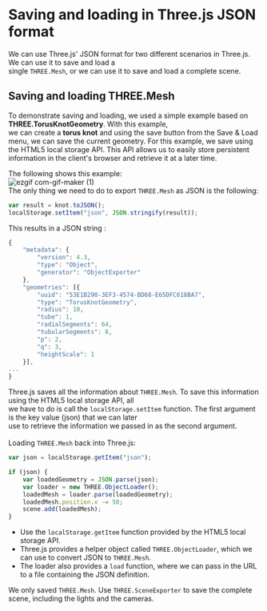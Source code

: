 # Saving and loading in Three.js JSON format
We can use Three.js' JSON format for two different scenarios in Three.js. We can use it to save and load a <br>
single `THREE.Mesh`, or we can use it to save and load a complete scene.

## Saving and loading THREE.Mesh
To demonstrate saving and loading, we used a simple example based on **THREE.TorusKnotGeometry**. With this example, <br>
we can create a **torus knot** and using the save button from the Save & Load menu, we can save the current geometry. For this example, we save using the HTML5 local storage API. This API allows us to easily store persistent information in the client's browser and retrieve it at a later time. <br>

The following shows this example: <br>
![ezgif com-gif-maker (1)](https://user-images.githubusercontent.com/75240358/139702862-f9d5ebca-a397-41c4-a523-70959b275fac.gif)  
The only thing we need to do to export `THREE.Mesh` as JSON is the following: 
```js
var result = knot.toJSON();
localStorage.setItem("json", JSON.stringify(result));
```
This results in a JSON string :
```js
{
    "metadata": {   
        "version": 4.3,
        "type": "Object",
        "generator": "ObjectExporter"
    },  
    "geometries": [{
        "uuid": "53E1B290-3EF3-4574-BD68-E65DFC618BA7",
        "type": "TorusKnotGeometry",
        "radius": 10,
        "tube": 1,
        "radialSegments": 64,
        "tubularSegments": 8,
        "p": 2,
        "q": 3,
        "heightScale": 1
    }],
...
}
```
Three.js saves all the information about `THREE.Mesh`. To save this information using the HTML5 local storage API, all <br>
we have to do is call the `localStorage.setItem` function. The first argument is the key value (json) that we can later <br>
use to retrieve the information we passed in as the second argument. <br><br>
Loading `THREE.Mesh` back into Three.js:
```js
var json = localStorage.getItem("json");

if (json) {
    var loadedGeometry = JSON.parse(json);
    var loader = new THREE.ObjectLoader();
    loadedMesh = loader.parse(loadedGeometry);
    loadedMesh.position.x -= 50;
    scene.add(loadedMesh);
}
```
- Use the `localStorage.getItem` function provided by the HTML5 local storage API.
- Three.js provides a helper object called `THREE.ObjectLoader`, which we can use to convert JSON to `THREE.Mesh`.
- The loader also provides a `load` function, where we can pass in the URL to a file containing the JSON definition.  

We only saved `THREE.Mesh`. Use `THREE.SceneExporter` to save the complete scene, including the lights and the cameras. 
